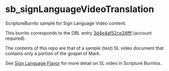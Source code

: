 # sb_signLanguageVideoTranslation

ScriptureBurrito sample for Sign Language Video content.

This burrito corresponds to the DBL entry [3d4e4af52ce24fff](https://app.thedigitalbiblelibrary.org/entry?id=3d4e4af52ce24fff) (account required).

The contents of this repo are that of a sample (test) SL video document that contains only a portion of the gospel of Mark.

See [Sign Language Flavor](https://docs.burrito.bible/en/v0.2.0-beta/flavors/scripture_sign_language_flavor.html) for more detail on SL video in Scripture Burritos.
